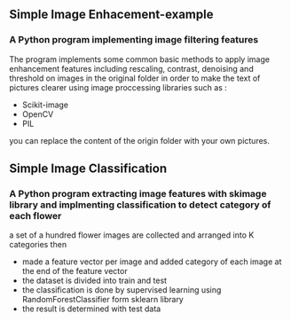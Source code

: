 ## Simple Image Enhacement-example
### A Python program implementing image filtering features

The program implements some common basic methods to apply image enhancement features including rescaling, contrast, denoising and threshold on images in the original folder in order to make the text of pictures clearer using image proccessing libraries such as :
- Scikit-image
- OpenCV
- PIL

you can replace the content of the origin folder with your own pictures. 
<br/>



## Simple Image Classification
### A Python program extracting image features with skimage library and implmenting classification to detect category of each flower

a set of a hundred flower images are collected and arranged into K categories then 
+ made a feature vector per image and added category of each image at the end of the feature vector
+ the dataset is divided into train and test
+ the classification is done by supervised learning using RandomForestClassifier form sklearn library
+ the result is determined with test data
